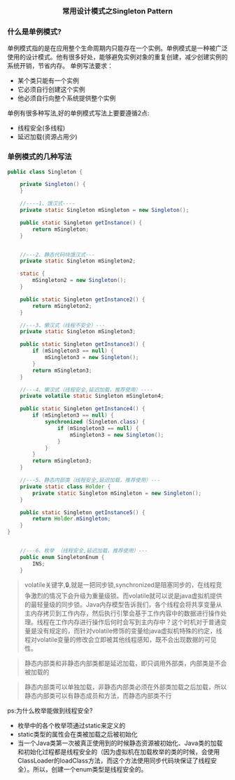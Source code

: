 ### <center>常用设计模式之Singleton Pattern</center>

### 什么是单例模式?

单例模式指的是在应用整个生命周期内只能存在一个实例。单例模式是一种被广泛使用的设计模式。他有很多好处，能够避免实例对象的重复创建，减少创建实例的系统开销，节省内存。
单例写法要求：

- 某个类只能有一个实例
- 它必须自行创建这个实例
- 他必须自行向整个系统提供整个实例

单例有很多种写法,好的单例模式写法上要要遵循2点:

- 线程安全(多线程)
- 延迟加载(资源占用少)


###  单例模式的几种写法

```java
public class Singleton {

    private Singleton() {
    }

    //----1、饿汉式----
    private static Singleton mSingleton = new Singleton();

    public static Singleton getInstance() {
        return mSingleton;
    }


    //---2、静态代码块饿汉式---
    private static Singleton mSingleton2;

    static {
        mSingleton2 = new Singleton();
    }

    public static Singleton getInstance2() {
        return mSingleton2;
    }

    //---3、懒汉式（线程不安全）---
    private static Singleton mSingleton3;

    public static Singleton getInstance3() {
        if (mSingleton3 == null) {
            mSingleton3 = new Singleton();
        }
        return mSingleton3;
    }

    //---4、懒汉式（线程安全,延迟加载，推荐使用）----
    private volatile static Singleton mSingleton4;

    public static Singleton getInstance4() {
        if (mSingleton3 == null) {
            synchronized (Singleton.class) {
                if (mSingleton3 == null) {
                    mSingleton3 = new Singleton();
                }
            }
        }
        return mSingleton3;
    }

    //---5、静态内部类（线程安全,延迟加载，推荐使用）---
    private static class Holder {
        private static Singleton mSingleton = new Singleton();
    }

    public static Singleton getInstance5() {
        return Holder.mSingleton;
    }
}


    //---6、枚举 （线程安全,延迟加载，推荐使用）---
    public enum SingletonEnum {
        INS;
    }
```


> volatile关键字,🔒,就是一把同步锁,synchronized是阻塞同步的，在线程竞争激烈的情况下会升级为重量级锁。而volatile就可以说是java虚拟机提供的最轻量级的同步锁。Java内存模型告诉我们，各个线程会将共享变量从主内存拷贝到工作内存，然后执行引擎会基于工作内容中的数据进行操作处理。线程在工作内存进行操作后何时会写到主内存中？这个时机对于普通变量是没有规定的，而针对volatile修饰的变量给java虚拟机特殊的约定，线程对volatile变量的修改会立即被其他线程感知，既不会出现数据的可见性。

> 静态内部类和非静态内部类都是延迟加载，即只调用外部类，内部类是不会被加载的

> 静态内部类可以单独加载，非静态内部类必须在外部类加载之后加载，所以静态内部类可以有静态成员和方法，而静态内部类不行


ps:为什么枚举能做到线程安全?

- 枚举中的各个枚举项通过static来定义的
- static类型的属性会在类被加载之后被初始化
- 当一个Java类第一次被真正使用到的时候静态资源被初始化、Java类的加载和初始化过程都是线程安全的（因为虚拟机在加载枚举的类的时候，会使用ClassLoader的loadClass方法，而这个方法使用同步代码块保证了线程安全）。所以，创建一个enum类型是线程安全的。






